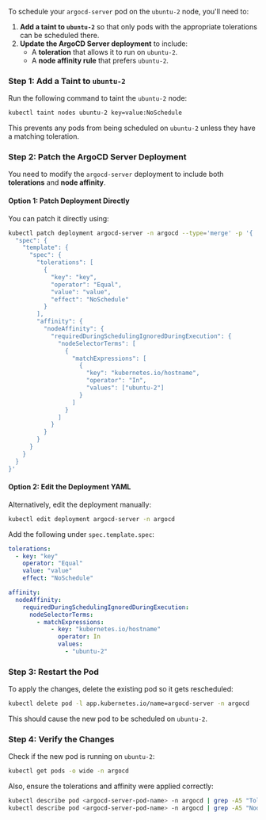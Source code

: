To schedule your `argocd-server` pod on the `ubuntu-2` node, you'll need to:

1. **Add a taint to `ubuntu-2`** so that only pods with the appropriate tolerations can be scheduled there.
2. **Update the ArgoCD Server deployment** to include:
   - A **toleration** that allows it to run on `ubuntu-2`.
   - A **node affinity rule** that prefers `ubuntu-2`.

### **Step 1: Add a Taint to `ubuntu-2`**
Run the following command to taint the `ubuntu-2` node:

```sh
kubectl taint nodes ubuntu-2 key=value:NoSchedule
```

This prevents any pods from being scheduled on `ubuntu-2` unless they have a matching toleration.

### **Step 2: Patch the ArgoCD Server Deployment**
You need to modify the `argocd-server` deployment to include both **tolerations** and **node affinity**.

#### **Option 1: Patch Deployment Directly**
You can patch it directly using:

```sh
kubectl patch deployment argocd-server -n argocd --type='merge' -p '{
  "spec": {
    "template": {
      "spec": {
        "tolerations": [
          {
            "key": "key",
            "operator": "Equal",
            "value": "value",
            "effect": "NoSchedule"
          }
        ],
        "affinity": {
          "nodeAffinity": {
            "requiredDuringSchedulingIgnoredDuringExecution": {
              "nodeSelectorTerms": [
                {
                  "matchExpressions": [
                    {
                      "key": "kubernetes.io/hostname",
                      "operator": "In",
                      "values": ["ubuntu-2"]
                    }
                  ]
                }
              ]
            }
          }
        }
      }
    }
  }
}'
```

#### **Option 2: Edit the Deployment YAML**
Alternatively, edit the deployment manually:

```sh
kubectl edit deployment argocd-server -n argocd
```

Add the following under `spec.template.spec`:

```yaml
tolerations:
  - key: "key"
    operator: "Equal"
    value: "value"
    effect: "NoSchedule"

affinity:
  nodeAffinity:
    requiredDuringSchedulingIgnoredDuringExecution:
      nodeSelectorTerms:
        - matchExpressions:
            - key: "kubernetes.io/hostname"
              operator: In
              values:
                - "ubuntu-2"
```

### **Step 3: Restart the Pod**
To apply the changes, delete the existing pod so it gets rescheduled:

```sh
kubectl delete pod -l app.kubernetes.io/name=argocd-server -n argocd
```

This should cause the new pod to be scheduled on `ubuntu-2`.

### **Step 4: Verify the Changes**
Check if the new pod is running on `ubuntu-2`:

```sh
kubectl get pods -o wide -n argocd
```

Also, ensure the tolerations and affinity were applied correctly:

```sh
kubectl describe pod <argocd-server-pod-name> -n argocd | grep -A5 "Tolerations"
kubectl describe pod <argocd-server-pod-name> -n argocd | grep -A5 "Node-Selectors"
```
